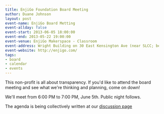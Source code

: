 ```yaml
---
title: EnjiGo Foundation Board Meeting
author: Duane Johnson
layout: post
event-name: EnjiGo Board Metting
event-allday: false
event-start: 2013-06-05 18:00:00
event-end: 2013-05-22 19:00:00
event-venue: EnjiGo Makerspace - Classroom
event-address: Wright Building on 30 East Kensington Ave (near SLCC; between State and Main, at 15th South in SLC)
event-website: http://enjigo.com/
tags:
- board
- calendar
- events
---
```


This non-profit is all about transparency. If you'd like to attend the board meeting and see what we're thinking and planning, come on down!

We'll meet from 6:00 PM to 7:00 PM, June 5th. Public night follows.

The agenda is being collectively written at our [discussion page](http://discuss.enjigo.com/t/agenda-items-june-5th-2013/53)
